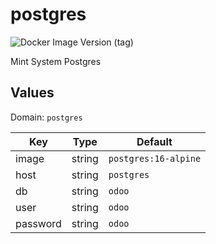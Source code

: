 # postgres

![Docker Image Version (tag)](https://img.shields.io/docker/v/_/postgres/16.0-alpine)

Mint System Postgres

## Values

Domain: `postgres`

| Key      | Type   | Default              |
| -------- | ------ | -------------------- |
| image    | string | `postgres:16-alpine` |
| host     | string | `postgres`           |
| db       | string | `odoo`               |
| user     | string | `odoo`               |
| password | string | `odoo`               |
